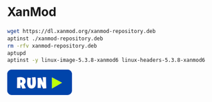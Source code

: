 # XanMod
```bash
wget https://dl.xanmod.org/xanmod-repository.deb
aptinst ./xanmod-repository.deb
rm -rfv xanmod-repository.deb
aptupd
aptinst -y linux-image-5.3.8-xanmod6 linux-headers-5.3.8-xanmod6
```
[![bashrun](../images/bashrun.png)](br:xanmod)